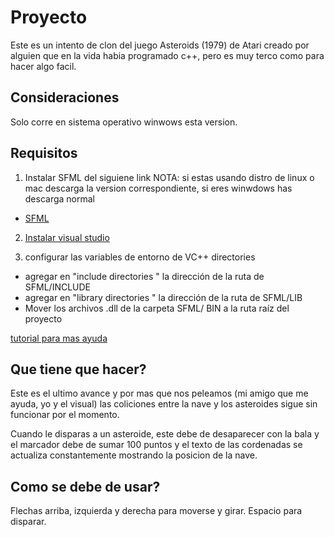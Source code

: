 # Proyecto
Este es un intento de clon del juego Asteroids (1979) de Atari creado por alguien que en la vida habia programado c++, pero es muy terco como para hacer algo facil.

## Consideraciones
Solo corre en sistema operativo winwows esta version.

## Requisitos

1. Instalar SFML del siguiene link
   NOTA: si estas usando distro de linux o mac descarga la version correspondiente, si eres winwdows has descarga normal
- [SFML](https://www.sfml-dev.org/download.php)

2. [Instalar visual studio](https://visualstudio.microsoft.com/es/thank-you-downloading-visual-studio/?sku=Community&channel=Release&version=VS2022&source=VSLandingPage&passive=false&cid=2030)

3. configurar las variables de entorno de  VC++ directories
* agregar en "include directories " la dirección de la ruta de SFML/INCLUDE
* agregar en "library directories " la dirección de la ruta de SFML/LIB
* Mover los archivos .dll de la carpeta SFML/ BIN a la ruta raíz del proyecto

[tutorial para mas ayuda](https://youtu.be/EVnmVdEPyUQ?feature=shared)

## Que tiene que hacer?
Este es el ultimo avance y por mas que nos peleamos (mi amigo que me ayuda, yo y el visual) las coliciones entre la nave y los asteroides sigue sin funcionar por el momento.

Cuando le disparas a un asteroide, este debe de desaparecer con la bala y el marcador debe de sumar 100 puntos y el texto de las cordenadas se actualiza constantemente mostrando la posicion de la nave.

## Como se debe de usar?
Flechas arriba, izquierda y derecha para moverse y girar.
Espacio para disparar.

